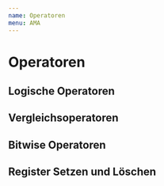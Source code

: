 ```yaml
---
name: Operatoren
menu: AMA
---
```


# Operatoren

## Logische Operatoren
## Vergleichsoperatoren
## Bitwise Operatoren
## Register Setzen und Löschen